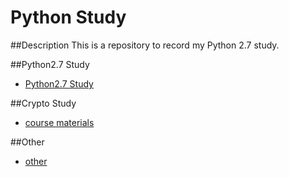 # Python Study
##Description
This is a repository to record my Python 2.7 study.

##Python2.7 Study
- [Python2.7 Study](study)

##Crypto Study
- [course materials](course_materials)

##Other
- [other](other)
